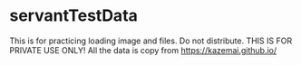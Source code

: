 # servantTestData
This is for practicing loading image and files.
Do not distribute.
THIS IS FOR PRIVATE USE ONLY!
All the data is copy from https://kazemai.github.io/

